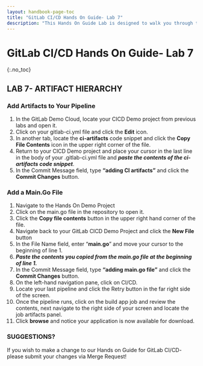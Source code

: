 ```yaml
---
layout: handbook-page-toc
title: "GitLab CI/CD Hands On Guide- Lab 7"
description: "This Hands On Guide Lab is designed to walk you through the lab exercises used in the GitLab CI/CD training course."
---
```

# GitLab CI/CD Hands On Guide- Lab 7
{:.no_toc}

## LAB 7- ARTIFACT HIERARCHY

### Add Artifacts to Your Pipeline 
1. In the GitLab Demo Cloud, locate your CICD Demo project from previous labs and open it.
2. Click on your gitlab-ci.yml file and click the **Edit** icon. 
3. In another tab, locate the **ci-artifacts** code snippet and click the **Copy File Contents** icon in the upper right corner of the file.  
4. Return to your CICD Demo project and place your cursor in the last line in the body of your .gitlab-ci.yml file and ***paste the contents of the ci-artifacts code snippet***. 
5. In the Commit Message field, type **“adding CI artifacts”** and click the **Commit Changes** button. 

### Add a Main.Go File
1. Navigate to the Hands On Demo Project
2. Click on the main.go file in the repository to open it. 
3. Click the **Copy file contents** button in the upper right hand corner of the file. 
4. Navigate back to your GitLab CICD Demo Project and click the **New File** button
5. In the File Name field, enter “**main.go**” and move your cursor to the beginning of line 1.  
6. ***Paste the contents you copied from the main.go file at the beginning of line 1.*** 
7. In the Commit Message field, type **“adding main.go file”** and click the **Commit Changes** button. 
8. On the left-hand navigation pane, click on CI/CD. 
9. Locate your last pipeline and click the Retry button in the far right side of the screen. 
10. Once the pipeline runs, click on the build app job and review the contents, next navigate to the right side of your screen and locate the job artifacts panel.
11. Click **browse** and notice your application is now available for download. 

### SUGGESTIONS?

If you wish to make a change to our Hands on Guide for GitLab CI/CD- please submit your changes via Merge Request!
